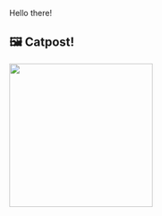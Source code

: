 Hello there!



## 🖼️ Catpost!

<sub>
    <img src="https://cdn2.thecatapi.com/images/fT9idUqB5.jpg" height="256">
</sub>

